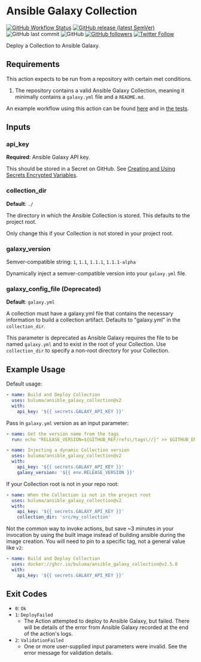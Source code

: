 # Ansible Galaxy Collection

[![GitHub Workflow Status](https://img.shields.io/github/workflow/status/buluma/ansible_galaxy_collection/Testing%20the%20Action)](https://github.com/buluma/ansible_galaxy_collection/actions)
[![GitHub release (latest SemVer)](https://img.shields.io/github/v/release/buluma/ansible_galaxy_collection)](https://github.com/buluma/ansible_galaxy_collection/releases)
![GitHub last commit](https://img.shields.io/github/last-commit/buluma/ansible_galaxy_collection)
![GitHub](https://img.shields.io/github/license/buluma/ansible_galaxy_collection)
[![GitHub followers](https://img.shields.io/github/followers/buluma?style=social)](https://github.com/buluma/)
[![Twitter Follow](https://img.shields.io/twitter/follow/buluma?style=social)](https://twitter.com/Artis3n)

Deploy a Collection to Ansible Galaxy.

## Requirements

This action expects to be run from a repository with certain met conditions.

1. The repository contains a valid Ansible Galaxy Collection, meaning it minimally contains a `galaxy.yml` file and a `README.md`.

An example workflow using this action can be found [here](https://github.com/buluma/ansible-collection-github/blob/master/.github/workflows/deploy.yml) and in [the tests](.github/workflows/main.yml).

## Inputs

### api_key

**Required**: Ansible Galaxy API key.

This should be stored in a Secret on GitHub. See [Creating and Using Secrets Encrypted Variables](https://help.github.com/en/github/automating-your-workflow-with-github-actions/virtual-environments-for-github-actions#creating-and-using-secrets-encrypted-variables).

### collection_dir

**Default**: `./`

The directory in which the Ansible Collection is stored. This defaults to the project root.

Only change this if your Collection is not stored in your project root.

### galaxy_version

Semver-compatible string: `1`, `1.1`, `1.1.1`, `1.1.1-alpha`

Dynamically inject a semver-compatible version into your `galaxy.yml` file.

<!--
This parameter is not compatible with the `galaxy_version_increment` parameter.

### galaxy_version_commit (TBA)

Values: `true`/`false`

The Action will write the `galaxy_version` value into your `galaxy.yml` and commit it.

### galaxy_version_increment (TBA)

Values: `major`/`minor`/`patch`
Default: `patch`

The Action will read the version in galaxy.yml and increment it based on the value provided in this parameter.

This parameter is not compatible with the `galaxy_version` parameter.

-->

### galaxy_config_file (Deprecated)

**Default**: `galaxy.yml`

A collection must have a galaxy.yml file that contains the necessary information to build a collection artifact. Defaults to "galaxy.yml" in the `collection_dir`.

This parameter is deprecated as Ansible Galaxy requires the file to be named `galaxy.yml` and to exist in the root of your Collection. Use `collection_dir` to specify a non-root directory for your Collection.

## Example Usage

Default usage:

```yaml
- name: Build and Deploy Collection
  uses: buluma/ansible_galaxy_collection@v2
  with:
    api_key: '${{ secrets.GALAXY_API_KEY }}'
```

Pass in `galaxy.yml` version as an input parameter:

```yaml
- name: Get the version name from the tags
  run: echo "RELEASE_VERSION=${GITHUB_REF/refs\/tags\//}" >> $GITHUB_ENV

- name: Injecting a dynamic Collection version
  uses: buluma/ansible_galaxy_collection@v2
  with:
    api_key: '${{ secrets.GALAXY_API_KEY }}'
    galaxy_version: '${{ env.RELEASE_VERSION }}'
```

If your Collection root is not in your repo root:

```yaml
- name: When the Collection is not in the project root
  uses: buluma/ansible_galaxy_collection@v2
  with:
    api_key: '${{ secrets.GALAXY_API_KEY }}'
    collection_dir: 'src/my_collection'
```

Not the common way to invoke actions, but save ~3 minutes in your invocation by using the built image instead of building ansible during the image creation. You will need to pin to a specific tag, not a general value like `v2`:

```yaml
- name: Build and Deploy Collection
  uses: docker://ghcr.io/buluma/ansible_galaxy_collection@v2.5.0
  with:
    api_key: '${{ secrets.GALAXY_API_KEY }}'
```

## Exit Codes

- `0`: `Ok`
- `1`: `DeployFailed`
    - The Action attempted to deploy to Ansible Galaxy, but failed. There will be details of the error from Ansible Galaxy recorded at the end of the action's logs.
- `2`: `ValidationFailed`
    - One or more user-supplied input parameters were invalid. See the error message for validation details.

